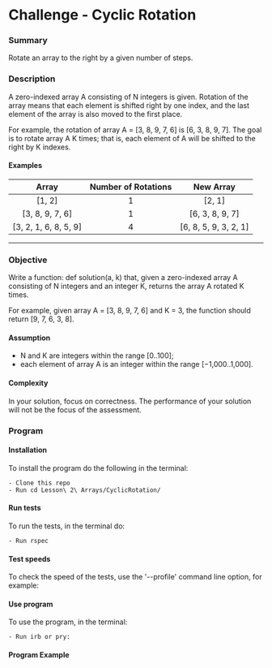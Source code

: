 # Challenge - Cyclic Rotation

### Summary

Rotate an array to the right by a given number of steps.

### Description

A zero-indexed array A consisting of N integers is given. Rotation of the array means that each element is shifted right by one index, and the last element of the array is also moved to the first place.

For example, the rotation of array A = [3, 8, 9, 7, 6] is [6, 3, 8, 9, 7]. The goal is to rotate array A K times; that is, each element of A will be shifted to the right by K indexes.

#### Examples

Array  | Number of Rotations | New Array
:-------------: | :------------------------------:	| :-------------: |
[1, 2] | 1 | [2, 1]
[3, 8, 9, 7, 6] | 1 | [6, 3, 8, 9, 7]
[3, 2, 1, 6, 8, 5, 9] | 4 | [6, 8, 5, 9, 3, 2, 1]
***

### Objective
Write a function: def solution(a, k) that, given a zero-indexed array A consisting of N integers and an integer K, returns the array A rotated K times.

For example, given array A = [3, 8, 9, 7, 6] and K = 3, the function should return [9, 7, 6, 3, 8].

#### Assumption

- N and K are integers within the range [0..100];
- each element of array A is an integer within the range [−1,000..1,000].

#### Complexity

In your solution, focus on correctness. The performance of your solution will not be the focus of the assessment.

### Program

#### Installation
To install the program do the following in the terminal:

```
- Clone this repo
- Run cd Lesson\ 2\ Arrays/CyclicRotation/
```

#### Run tests
To run the tests, in the terminal do:

```
- Run rspec
```

#### Test speeds
To check the speed of the tests, use the '--profile' command line option, for example:

#### Use program
To use the program, in the terminal:

```
- Run irb or pry:
```

#### Program Example
```
 ```
